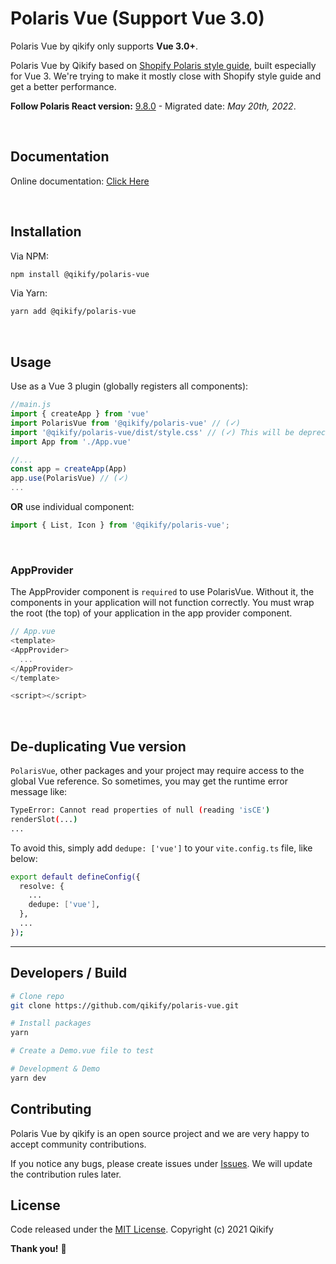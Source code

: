 # Polaris Vue (Support Vue 3.0)

Polaris Vue by qikify only supports **Vue 3.0+**.

Polaris Vue by Qikify based on [Shopify Polaris style guide](https://polaris.shopify.com/), built especially for Vue 3.
We're trying to make it mostly close with Shopify style guide and get a better performance.

**Follow Polaris React version:** [9.8.0](https://github.com/Shopify/polaris/releases/tag/v9.8.0) - Migrated date: *May 20th, 2022*.

<br/>

## Documentation

Online documentation: [Click Here](https://qikify.github.io/polaris-vue/)

<br/>

## Installation

Via NPM:

```bash
npm install @qikify/polaris-vue
```

Via Yarn:

```bash
yarn add @qikify/polaris-vue
```

<br/>

## Usage

Use as a Vue 3 plugin (globally registers all components):

```js
//main.js
import { createApp } from 'vue'
import PolarisVue from '@qikify/polaris-vue' // (✓)
import '@qikify/polaris-vue/dist/style.css' // (✓) This will be deprecated in the future, right after Vue 3 supports css injections.
import App from './App.vue'

//...
const app = createApp(App)
app.use(PolarisVue) // (✓)
...
```

**OR** use individual component:

```js
import { List, Icon } from '@qikify/polaris-vue';
```

<br/>

### **AppProvider**
The AppProvider component is `required` to use PolarisVue. Without it, the components in your application will not function correctly. You must wrap the root (the top) of your application in the app provider component.

```javascript
// App.vue
<template>
<AppProvider>
  ...
</AppProvider>
</template>

<script></script>
```

<br/>

## De-duplicating Vue version

`PolarisVue`, other packages and your project may require access to the global Vue reference. So sometimes, you may get the runtime error message like:

```bash
TypeError: Cannot read properties of null (reading 'isCE')
renderSlot(...)
...
```

To avoid this, simply add `dedupe: ['vue']` to your `vite.config.ts` file, like below:

```bash
export default defineConfig({
  resolve: {
    ...
    dedupe: ['vue'],
  },
  ...
});
```

---

## Developers / Build

```bash
# Clone repo
git clone https://github.com/qikify/polaris-vue.git

# Install packages
yarn

# Create a Demo.vue file to test

# Development & Demo
yarn dev
```

## Contributing

Polaris Vue by qikify is an open source project and we are very happy to accept community contributions.

If you notice any bugs, please create issues under [Issues](https://github.com/qikify/polaris-vue/issues).
We will update the contribution rules later.

## License

Code released under the  [MIT License](https://github.com/qikify/polaris-vue/LICENSE).
Copyright (c) 2021 Qikify

**Thank you!** :tada:
